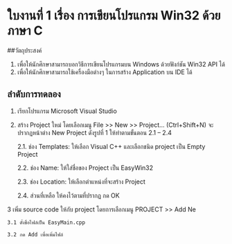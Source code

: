# ใบงานที่ 1 เรื่อง การเขียนโปรแกรม Win32 ด้วยภาษา C 

##วัตถุประสงค์
1. เพื่อให้นักศึกษาสามารถบอกวิธีการเขียนโปรแกรมบน Windows ด้วยฟังก์ชัน Win32 API ได้
2. เพื่อให้นักศึกษาสามารถใช้เครื่องมือต่างๆ ในการสร้าง Application บน IDE ได้

## ลำดับการทดลอง
1. เรียกโปรแกรม Microsoft Visual Studio
2. สร้าง Project ใหม่  โดยเลือกเมนู File >> New >> Project… (Ctrl+Shift+N) จะปรากฏหน้าต่าง New Project ดังรูปที่ 1 ให้ทำตามขั้นตอน 2.1 – 2.4
  
    2.1.    ช่อง Templates: ให้เลือก Visual C++ และเลือกชนิด project เป็น Empty Project

    2.2.    ช่อง Name: ให้ใส่ชื่อของ Project เป็น EasyWin32

    2.3.    ช่อง Location: ให้เลือกตำแหน่งที่จะสร้าง Project

    2.4.    ส่วนที่เหลือ ให้คงไว้ตามที่ปรากฏ กด OK 


3 เพิ่ม source code ให้กับ project โดยการเลือกเมนู PROJECT >> Add Ne

    3.1 ตั้งชื่อไฟล์เป็น EasyMain.cpp
  
    3.2 กด Add เพื่อเพิ่มไฟล์
